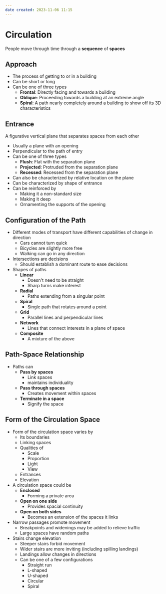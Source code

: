 ```yaml
---
date created: 2023-11-06 11:15
---
```


# Circulation

People move through time through a **sequence** of **spaces**

## Approach

- The process of getting to or in a building
- Can be short or long
- Can be one of three types
  - **Frontal**: Directly facing and towards a building
  - **Oblique**: Proceeding towards a building at an extreme angle
  - **Spiral**: A path nearly completely around a building to show off its 3D characteristics

## Entrance

A figurative vertical plane that separates spaces from each other

- Usually a plane with an opening
- Perpendicular to the path of entry
- Can be one of three types
  - **Flush**: Flat with the separation plane
  - **Projected**: Protruded from the separation plane
  - **Recessed**: Recessed from the separation plane
- Can also be characterized by relative location on the plane
- Can be characterized by shape of entrance
- Can be reinforced by
  - Making it a non-standard size
  - Making it deep
  - Ornamenting the supports of the opening

## Configuration of the Path

- Different modes of transport have different capabilities of change in direction
	- Cars cannot turn quick
	- Bicycles are slightly more free
	- Walking can go in any direction
- Intersections are decisions
	- Should establish a dominant route to ease decisions
- Shapes of paths
	- **Linear**
		- Doesn't need to be straight
		- Sharp turns make interest
	- **Radial**
		- Paths extending from a singular point
	- **Spiral**
		- Single path that rotates around a point
	- **Grid**
		- Parallel lines and perpendicular lines
	- **Network**
		- Lines that connect interests in a plane of space
	- **Composite**
		- A mixture of the above

## Path-Space Relationship

- Paths can
	- **Pass by spaces**
		- Link spaces
		- maintains individuality
	- **Pass through spaces**
		- Creates movement within spaces
	- **Terminate in a space**
		- Signify the space

## Form of the Circulation Space

- Form of the circulation space varies by
	- Its boundaries
	- Linking spaces
	- Qualities of
		- Scale
		- Proportion
		- Light
		- View
	- Entrances
	- Elevation
- A circulation space could be
	- **Enclosed**
		- Forming a private area
	- **Open on one side**
		- Provides spacial continuity
	- **Open on both sides**
		- Becomes an extension of the spaces it links
- Narrow passages promote movement
	- Breakpoints and widenings may be added to relieve traffic
	- Large spaces have random paths
- Stairs change elevation
	- Steeper stairs forbid movement
	- Wider stairs are more inviting (including spilling landings)
	- Landings allow changes in directions
	- Can be one of a few configurations
		- Straight run
		- L-shaped
		- U-shaped
		- Circular
		- Spiral
